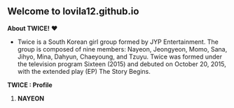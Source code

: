 ## Welcome to  lovila12.github.io

**About TWICE!** :heart:
- Twice is a South Korean girl group formed by JYP Entertainment. The group is composed of nine members: Nayeon, Jeongyeon, Momo, Sana, Jihyo, Mina, Dahyun, Chaeyoung, and Tzuyu. Twice was formed under the television program Sixteen (2015) and debuted on October 20, 2015, with the extended play (EP) The Story Begins.

**TWICE : Profile**
1. **NAYEON**
